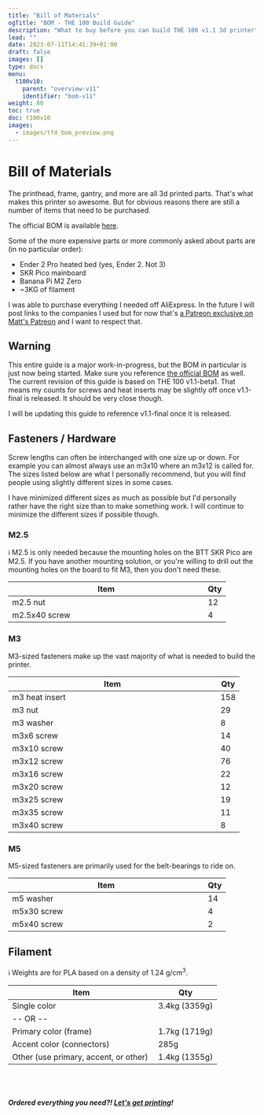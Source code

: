 ```yaml
---
title: "Bill of Materials"
ogTitle: "BOM - THE 100 Build Guide"
description: "What to buy before you can build THE 100 v1.1 3d printer"
lead: ""
date: 2023-07-11T14:41:39+01:00
draft: false
images: []
type: docs
menu:
  t100v10:
    parent: "overview-v11"
    identifier: "bom-v11"
weight: 80
toc: true
doc: t100v10
images: 
  - images/tfd_bom_preview.png
---
```

# Bill of Materials

The printhead, frame, gantry, and more are all 3d printed parts. That's what makes this printer so awesome. But for obvious reasons there are still a number of items that need to be purchased. 

The official BOM is available <a href="https://docs.google.com/spreadsheets/d/1e5dhm4ck-dtci_GDkMuuwxgp788YJ5hdL6JvRKvF1Zc/edit#gid=0">here</a>. 

Some of the more expensive parts or more commonly asked about parts are (in no particular order):

  * Ender 2 Pro heated bed (yes, Ender 2. Not 3)
  * SKR Pico mainboard
  * Banana Pi M2 Zero
  * ~3KG of filament

I was able to purchase everything I needed off AliExpress. In the future I will post links to the companies I used but for now that's <a href="https://www.patreon.com/The100">a Patreon exclusive on Matt's Patreon</a> and I want to respect that.

## Warning
This entire guide is a major work-in-progress, but the BOM in particular is just now being started. Make sure you reference <a href="https://docs.google.com/spreadsheets/d/1e5dhm4ck-dtci_GDkMuuwxgp788YJ5hdL6JvRKvF1Zc/edit#gid=0">the official BOM</a> as well. The current revision of this guide is based on THE 100 v1.1-beta1. That means my counts for screws and heat inserts may be slightly off once v1.1-final is released. It should be very close though.

I will be updating this guide to reference v1.1-final once it is released.

## Fasteners / Hardware
Screw lengths can often be interchanged with one size up or down. For example you can almost always use an m3x10 where an m3x12 is called for. The sizes listed below are what I personally recommend, but you will find people using slightly different sizes in some cases. 

I have minimized different sizes as much as possible but I'd personally rather have the right size than to make something work. I will continue to minimize the different sizes if possible though.

### M2.5
ℹ️ M2.5 is only needed because the mounting holes on the BTT SKR Pico are M2.5. If you have another mounting solution, or you're willing to drill out the mounting holes on the board to fit M3, then you don't need these.
<div class="bd">
  <table class="table table-striped table-hover no-margin">
    <thead>
      <tr>
        <th scope="col">Item</th>
        <th scope="col" width="10%">Qty</th>
      </tr>
    </thead>
    <tbody>
      <tr> <td>m2.5 nut</td> <td>12</td> </tr>
      <tr> <td>m2.5x40 screw</td> <td>4</td> </tr>
    </tbody>
  </table>
</div>

### M3
M3-sized fasteners make up the vast majority of what is needed to build the printer. 
<div class="bd">
  <table class="table table-striped table-hover no-margin">
    <thead>
      <tr>
        <th scope="col">Item</th>
        <th scope="col" width="10%">Qty</th>
      </tr>
    </thead>
    <tbody>
      <tr> <td>m3 heat insert</td> <td>158</td> </tr>
      <tr> <td>m3 nut</td> <td>29</td> </tr>
      <tr> <td>m3 washer</td> <td>8</td> </tr>
      <tr> <td>m3x6 screw</td> <td>14</td> </tr>
      <tr> <td>m3x10 screw</td> <td>40</td> </tr>
      <tr> <td>m3x12 screw</td> <td>76</td> </tr>
      <tr> <td>m3x16 screw</td> <td>22</td> </tr>
      <tr> <td>m3x20 screw</td> <td>12</td> </tr>
      <tr> <td>m3x25 screw</td> <td>19</td> </tr>
      <tr> <td>m3x35 screw</td> <td>11</td> </tr>
      <tr> <td>m3x40 screw</td> <td>8</td> </tr>
    </tbody>
  </table>
</div>

### M5
M5-sized fasteners are primarily used for the belt-bearings to ride on. 
<div class="bd">
  <table class="table table-striped table-hover no-margin">
    <thead>
      <tr>
        <th scope="col">Item</th>
        <th scope="col" width="10%">Qty</th>
      </tr>
    </thead>
    <tbody>
      <tr> <td>m5 washer</td> <td>14</td> </tr>
      <tr> <td>m5x30 screw</td> <td>4</td> </tr>
      <tr> <td>m5x40 screw</td> <td>2</td> </tr>
    </tbody>
  </table>
</div>


## Filament
ℹ️ Weights are for PLA based on a density of 1.24 g/cm<sup>3</sup>.
<div class="bd">
  <table class="table table-striped table-hover no-margin">
    <thead>
      <tr>
        <th scope="col">Item</th>
        <th scope="col" width="30%">Qty</th>
      </tr>
    </thead>
    <tbody>
      <tr> <td>Single color</td> <td>3.4kg (3359g)</td> </tr>
      <tr> <td>-- OR --</td> <td></td> </tr>
      <tr> <td>Primary color (frame)</td> <td>1.7kg (1719g)</td> </tr>
      <tr> <td>Accent color (connectors)</td> <td>285g</td> </tr>
      <tr> <td>Other (use primary, accent, or other)</td> <td>1.4kg (1355g)</td> </tr>
    </tbody>
  </table>
</div>
<br><br>

##### Ordered everything you need?! <a href="/t100/1.1/printing-guide/toolhead/">Let's get printing</a>!